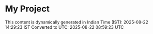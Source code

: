# My Project

This content is dynamically generated in Indian Time (IST): 2025-08-22 14:29:23 IST
Converted to UTC: 2025-08-22 08:59:23 UTC
